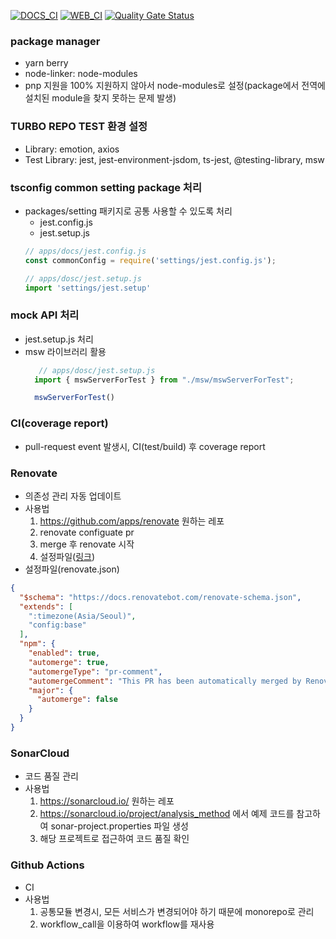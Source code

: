 [![DOCS_CI](https://github.com/kode15333/morerepo-setting/actions/workflows/docs_ci.yml/badge.svg)](https://github.com/kode15333/morerepo-setting/actions/workflows/docs_ci.yml)
[![WEB_CI](https://github.com/kode15333/morerepo-setting/actions/workflows/web_ci.yml/badge.svg)](https://github.com/kode15333/morerepo-setting/actions/workflows/web_ci.yml)
[![Quality Gate Status](https://sonarcloud.io/api/project_badges/measure?project=kode15333_morerepo-setting&metric=alert_status)](https://sonarcloud.io/summary/new_code?id=kode15333_morerepo-setting)
### package manager
- yarn berry
- node-linker: node-modules
- pnp 지원을 100% 지원하지 않아서 node-modules로 설정(package에서 전역에 설치된 module을 찾지 못하는 문제 발생)

### TURBO REPO TEST 환경 설정
- Library: emotion, axios
- Test Library:  jest, jest-environment-jsdom, ts-jest, @testing-library, msw

### tsconfig common setting package 처리
- packages/setting 패키지로  공통 사용할 수 있도록 처리
  - jest.config.js
  - jest.setup.js
  ```js
  // apps/docs/jest.config.js
  const commonConfig = require('settings/jest.config.js');

  // apps/dosc/jest.setup.js
  import 'settings/jest.setup'

  ```

### mock API 처리
- jest.setup.js 처리
- msw 라이브러리 활용
  ```js
     // apps/dosc/jest.setup.js
    import { mswServerForTest } from "./msw/mswServerForTest";

    mswServerForTest()
  ```
### CI(coverage report)
- pull-request event 발생시, CI(test/build) 후 coverage report
  
### Renovate
- 의존성 관리 자동 업데이트
- 사용법
  1. https://github.com/apps/renovate 원하는 레포
  2. renovate configuate pr 
  3. merge 후 renovate 시작
  4. 설정파일([링크](https://docs.renovatebot.com/configuration-options))
- 설정파일(renovate.json)  
```json
{
  "$schema": "https://docs.renovatebot.com/renovate-schema.json",
  "extends": [
    ":timezone(Asia/Seoul)",
    "config:base"
  ],
  "npm": {
    "enabled": true,
    "automerge": true,
    "automergeType": "pr-comment",
    "automergeComment": "This PR has been automatically merged by Renovate Bot because it only modifies package.json files.",
    "major": {
      "automerge": false
    }
  }
}

```
### SonarCloud
- 코드 품질 관리
- 사용법
  1. https://sonarcloud.io/ 원하는 레포
  2. https://sonarcloud.io/project/analysis_method 에서 예제 코드를 참고하여 sonar-project.properties 파일 생성
  3. 해당 프로젝트로 접근하여 코드 품질 확인

### Github Actions
- CI
- 사용법
  1. 공통모듈 변경시, 모든 서비스가 변경되어야 하기 때문에 monorepo로 관리
  2. workflow_call을 이용하여 workflow를 재사용
